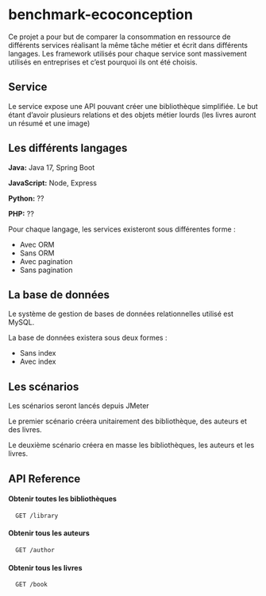 
# benchmark-ecoconception

Ce projet a pour but de comparer la consommation en ressource de différents services réalisant la même tâche métier et écrit dans différents langages. Les framework utilisés pour chaque service sont massivement utilisés en entreprises et c’est pourquoi ils ont été choisis.


## Service

Le service expose une API pouvant créer une bibliothèque simplifiée. Le but étant d’avoir plusieurs relations et des objets métier lourds (les livres auront un résumé et une image)
## Les différents langages

**Java:** Java 17, Spring Boot

**JavaScript:** Node, Express

**Python:** ??

**PHP:** ??

Pour chaque langage, les services existeront sous différentes forme :
* Avec ORM
* Sans ORM
* Avec pagination
* Sans pagination

## La base de données

Le système de gestion de bases de données relationnelles utilisé est MySQL.

La base de données existera sous deux formes :
* Sans index
* Avec index

## Les scénarios

Les scénarios seront lancés depuis JMeter

Le premier scénario créera unitairement des bibliothèque, des auteurs et des livres.

Le deuxième scénario créera en masse les bibliothèques, les auteurs et les livres.

## API Reference

#### Obtenir toutes les bibliothèques

```http
  GET /library
```


#### Obtenir tous les auteurs

```http
  GET /author
```

#### Obtenir tous les livres

```http
  GET /book
```
